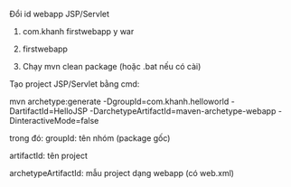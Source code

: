 Đổi id webapp JSP/Servlet

1.  <groupId>com.khanh</groupId>
    <artifactId>firstwebapp</artifactId>
    <version>y</version>
    <packaging>war</packaging>
2.  <finalName>firstwebapp</finalName>

3.  Chạy mvn clean package (hoặc .bat nếu có cài)

Tạo project JSP/Servlet bằng cmd:

mvn archetype:generate -DgroupId=com.khanh.helloworld -DartifactId=HelloJSP -DarchetypeArtifactId=maven-archetype-webapp -DinteractiveMode=false

trong đó:
groupId: tên nhóm (package gốc)

artifactId: tên project

archetypeArtifactId: mẫu project dạng webapp (có web.xml)
